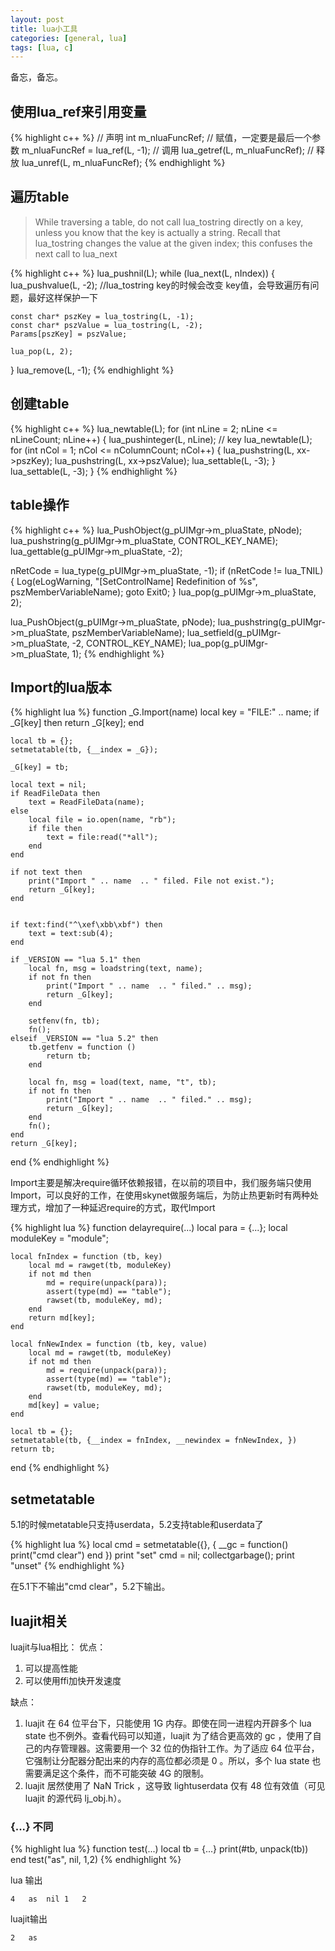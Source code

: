 ```yaml
---
layout: post
title: lua小工具
categories: [general, lua]
tags: [lua, c]
---
```


备忘，备忘。

## 使用lua_ref来引用变量 ##
	
{% highlight c++ %}
// 声明
int m_nluaFuncRef;
// 赋值，一定要是最后一个参数
m_nluaFuncRef = lua_ref(L, -1); 
// 调用
lua_getref(L, m_nluaFuncRef);
// 释放
lua_unref(L, m_nluaFuncRef);
{% endhighlight %}

## 遍历table ##

> While traversing a table, do not call lua_tostring directly on a key,
> unless you know that the key is actually a string. Recall that
> lua_tostring changes the value at the given index; this confuses the
> next call to lua_next

{% highlight c++ %}
lua_pushnil(L);
while (lua_next(L, nIndex))
{
    lua_pushvalue(L, -2); //lua_tostring key的时候会改变 key值，会导致遍历有问题，最好这样保护一下
    
    const char* pszKey = lua_tostring(L, -1);
    const char* pszValue = lua_tostring(L, -2);
    Params[pszKey] = pszValue;
    
    lua_pop(L, 2);
}
lua_remove(L, -1);
{% endhighlight %}

## 创建table ##

{% highlight c++ %}
lua_newtable(L);
for (int nLine = 2; nLine <= nLineCount; nLine++)
{
    lua_pushinteger(L, nLine); // key
    lua_newtable(L);
    for (int nCol = 1; nCol <= nColumnCount; nCol++)
    {
        lua_pushstring(L, xx->pszKey);
        lua_pushstring(L, xx->pszValue);
        lua_settable(L, -3);
    }
    lua_settable(L, -3);
}
{% endhighlight %}

## table操作 ##
	
{% highlight c++ %}
lua_PushObject(g_pUIMgr->m_pluaState, pNode);
lua_pushstring(g_pUIMgr->m_pluaState, CONTROL_KEY_NAME);
lua_gettable(g_pUIMgr->m_pluaState, -2);

nRetCode = lua_type(g_pUIMgr->m_pluaState, -1);
if (nRetCode != lua_TNIL)
{
    Log(eLogWarning, "[SetControlName] Redefinition of %s", pszMemberVariableName);
    goto Exit0;
}
lua_pop(g_pUIMgr->m_pluaState, 2);

lua_PushObject(g_pUIMgr->m_pluaState, pNode);
lua_pushstring(g_pUIMgr->m_pluaState, pszMemberVariableName);
lua_setfield(g_pUIMgr->m_pluaState, -2, CONTROL_KEY_NAME);
lua_pop(g_pUIMgr->m_pluaState, 1);
{% endhighlight %}


## Import的lua版本 ##

{% highlight lua %}
function _G.Import(name) 
    local key = "FILE:" .. name; 
    if _G[key] then 
        return _G[key]; 
    end

    local tb = {}; 
    setmetatable(tb, {__index = _G});

    _G[key] = tb;

    local text = nil;
    if ReadFileData then
        text = ReadFileData(name);
    else
        local file = io.open(name, "rb");
        if file then
            text = file:read("*all");
        end
    end

    if not text then
        print("Import " .. name  .. " filed. File not exist.");
        return _G[key];
    end


    if text:find("^\xef\xbb\xbf") then
        text = text:sub(4);
    end

    if _VERSION == "lua 5.1" then
        local fn, msg = loadstring(text, name);
        if not fn then
            print("Import " .. name  .. " filed." .. msg);
            return _G[key];
        end    

        setfenv(fn, tb);   
        fn();         
    elseif _VERSION == "lua 5.2" then
        tb.getfenv = function ()
            return tb;
        end

        local fn, msg = load(text, name, "t", tb);
        if not fn then
            print("Import " .. name  .. " filed." .. msg);
            return _G[key];
        end    
        fn(); 
    end
    return _G[key];
end
{% endhighlight %}

Import主要是解决require循环依赖报错，在以前的项目中，我们服务端只使用Import，可以良好的工作，在使用skynet做服务端后，为防止热更新时有两种处理方式，增加了一种延迟require的方式，取代Import

{% highlight lua %}
function delayrequire(...)
	local para = {...};
	local moduleKey = "module";

	local fnIndex = function (tb, key)
	 	local md = rawget(tb, moduleKey)
		if not md then
			md = require(unpack(para));
			assert(type(md) == "table");
			rawset(tb, moduleKey, md);
		end
		return md[key];
	end

	local fnNewIndex = function (tb, key, value)
	 	local md = rawget(tb, moduleKey)
		if not md then
			md = require(unpack(para));
			assert(type(md) == "table");
			rawset(tb, moduleKey, md);
		end
		md[key] = value;
	end
	
	local tb = {};
	setmetatable(tb, {__index = fnIndex, __newindex = fnNewIndex, })
	return tb;
end
{% endhighlight %}

## setmetatable ##
5.1的时候metatable只支持userdata，5.2支持table和userdata了

{% highlight lua %}
local cmd = setmetatable({}, { __gc = function() print("cmd clear") end })
print "set"
cmd = nil;
collectgarbage();
print "unset"
{% endhighlight %}

在5.1下不输出"cmd clear"，5.2下输出。

## luajit相关 ##

luajit与lua相比：
优点：

1. 可以提高性能
1. 可以使用ffi加快开发速度

缺点：

1. luajit 在 64 位平台下，只能使用 1G 内存。即使在同一进程内开辟多个 lua state 也不例外。查看代码可以知道，luajit 为了结合更高效的 gc ，使用了自己的内存管理器。这需要用一个 32 位的伪指针工作。为了适应 64 位平台，它强制让分配器分配出来的内存的高位都必须是 0 。所以，多个 lua state 也需要满足这个条件，而不可能突破 4G 的限制。
1. luajit 居然使用了 NaN Trick ，这导致 lightuserdata 仅有 48 位有效值（可见 luajit 的源代码 lj_obj.h）。

### {...} 不同 ###

{% highlight lua %}
function test(...)
	local tb  = {...}
	print(#tb, unpack(tb))
end
test("as", nil, 1,2)
{% endhighlight %}

lua 输出 

	4	as	nil	1	2
	
luajit输出

	2	as
